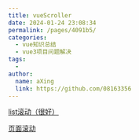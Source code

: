 ```yaml
---
title: vueScroller
date: 2024-01-24 23:08:34
permalink: /pages/4091b5/
categories:
  - vue知识总结
  - vue3项目问题解决
tags:
  - 
author: 
  name: aXing
  link: https://github.com/08163356
---
```


[list滚动（很好）](https://vuejsexamples.com/a-vue-component-support-big-amount-data-list-with-high-scroll-performance/)

[页面滚动](https://vuejsexamples.com/a-vue-js-directive-for-body-scroll-locking-without-breaking-scrolling-of-a-target-element/)<!-- more -->
